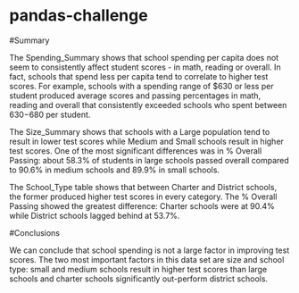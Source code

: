 # pandas-challenge

#Summary

The Spending_Summary shows that school spending per capita does not seem to consistently affect student scores - in math, reading or overall. In fact, schools that spend less per capita tend to correlate to higher test scores. For example, schools with a spending range of $630 or less per student produced average scores and passing percentages in math, reading and overall that consistently exceeded schools who spent between $630-$680 per student.
  
The Size_Summary shows that schools with a Large population tend to result in lower test scores while Medium and Small schools result in higher test scores. One of the most significant differences was in % Overall Passing: about 58.3% of students in large schools passed overall compared to 90.6% in medium schools and 89.9% in small schools.

The School_Type table shows that between Charter and District schools, the former produced higher test scores in every category. The % Overall Passing showed the greatest difference: Charter schools were at 90.4% while District schools lagged behind at 53.7%.

#Conclusions

We can conclude that school spending is not a large factor in improving test scores. The two most important factors in this data set are size and school type: small and medium schools result in higher test scores than large schools and charter schools significantly out-perform district schools.
